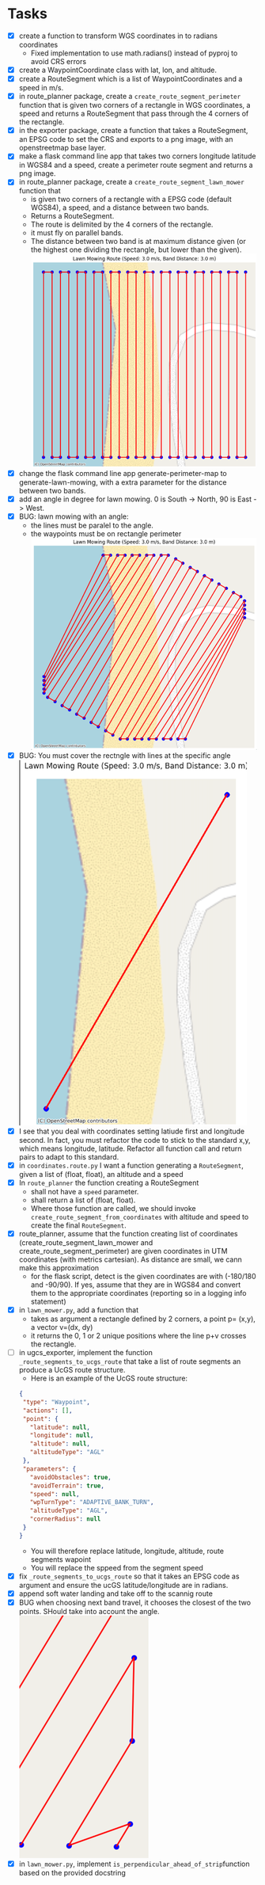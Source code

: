 # Tasks

* [x] create a function to transform WGS coordinates in to radians coordinates
  * Fixed implementation to use math.radians() instead of pyproj to avoid CRS errors
* [x] create a WaypointCoordinate class with lat, lon, and altitude. 
* [x] create a RouteSegment which is a list of WaypointCoordinates and a speed in m/s.
* [x] in route_planner package, create a `create_route_segment_perimeter` function that is given two corners of a rectangle in WGS coordinates, a speed and returns a RouteSegment that pass through the 4 corners of the rectangle.
* [x] in the exporter package, create a function that takes a RouteSegment, an EPSG code to set the CRS and exports to a png image, with an openstreetmap base layer.
* [x] make a flask command line app that takes two corners longitude latitude in WGS84 and a speed, create a perimeter route segment and returns a png image.
* [x] in route_planner package, create a `create_route_segment_lawn_mower` function that
  * is given two corners of a rectangle with a EPSG code (default WGS84), a speed, and a distance between two bands.
  * Returns a RouteSegment. 
  * The route is delimited by the 4 corners of the rectangle.
  * it must fly on parallel bands.
  * The distance between two band is at maximum distance given (or the highest one dividing the rectangle, but lower than the given).
![img_2.png](img_2.png)
* [x] change the flask command line app generate-perimeter-map to generate-lawn-mowing, with a extra parameter for the distance between two bands.
* [x] add an angle in degree for lawn mowing. 0 is South -> North, 90 is East -> West.
* [X] BUG: lawn mowing with an angle:
  * the lines must be paralel to the angle.
  * the waypoints must be on rectangle perimeter
![img.png](img.png)
* [X] BUG: You must cover the rectngle with lines at the specific angle
![img_1.png](img_1.png)
* [x] I see that you deal with coordinates setting latiude first and longitude second. In fact, you must refactor the code to stick to the standard x,y, which means longitude, latitude. Refactor all function call and return pairs to adapt to this standard.
* [x] in `coordinates.route.py` I want a function generating a `RouteSegment`, given a list of (float, float), an altitude and a speed
* [x] In `route_planner` the function creating a RouteSegment
  * shall not have a `speed` parameter.
  * shall return a list of (float, float).
  * Where those function are called, we should invoke `create_route_segment_from_coordinates` with altitude and speed to create the final `RouteSegment`.
* [x] route_planner, assume that the function creating list of coordinates (create_route_segment_lawn_mower and create_route_segment_perimeter) are given  coordinates in UTM coordinates (with metrics cartesian). As distance are small, we cann make this approximation
  * for the flask script, detect is the given coordinates are with (-180/180 and -90/90). If yes, assume that they are in WGS84 and convert them to the appropriate coordinates (reporting so in a logging info statement)
* [X] in `lawn_mower.py`, add a function that
  * takes as argument a rectangle defined by 2 corners, a point p= (x,y), a vector v=(dx, dy)
  * it returns the 0, 1 or 2 unique positions where the line p+v crosses the rectangle.
* [ ] in ugcs_exporter, implement the function `_route_segments_to_ucgs_route` that take a list of route segments an produce a UcGS route structure.
  * Here is an example of the UcGS route structure:
   ```json
   {
    "type": "Waypoint",
    "actions": [],
    "point": {
      "latitude": null,
      "longitude": null,
      "altitude": null,
      "altitudeType": "AGL"
    },
    "parameters": {
      "avoidObstacles": true,
      "avoidTerrain": true,
      "speed": null,
      "wpTurnType": "ADAPTIVE_BANK_TURN",
      "altitudeType": "AGL",
      "cornerRadius": null
    }
  }
  ```
  * You will therefore replace latitude, longitude, altitude, route segments wapoint
  * You will replace the sppeed from the segment speed
* [x] fix `_route_segments_to_ucgs_route` so that it takes an EPSG code as argument and ensure the ucGS latitude/longitude are in radians.
* [X] append soft water landing and take off to the scannig route
* [X] BUG when choosing next band travel, it  chooses the closest of the two points. SHould take into account the angle.
  ![img_3.png](img_3.png)
* [x] in `lawn_mower.py`, implement `is_perpendicular_ahead_of_strip`function based on the provided docstring
